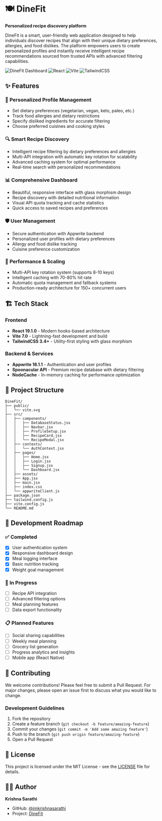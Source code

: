 # 🍽️ DineFit

**Personalized recipe discovery platform**

DineFit is a smart, user-friendly web application designed to help individuals discover recipes that align with their unique dietary preferences, allergies, and food dislikes. The platform empowers users to create personalized profiles and instantly receive intelligent recipe recommendations sourced from trusted APIs with advanced filtering capabilities.

![DineFit Dashboard](https://img.shields.io/badge/Status-Production%20Ready-green)
![React](https://img.shields.io/badge/React-19+-blue)
![Vite](https://img.shields.io/badge/Vite-7.0-purple)
![TailwindCSS](https://img.shields.io/badge/TailwindCSS-3.4+-teal)

## ✨ Features

### 🎯 **Personalized Profile Management**
- Set dietary preferences (vegetarian, vegan, keto, paleo, etc.)
- Track food allergies and dietary restrictions  
- Specify disliked ingredients for accurate filtering
- Choose preferred cuisines and cooking styles

### 🔍 **Smart Recipe Discovery**
- Intelligent recipe filtering by dietary preferences and allergies
- Multi-API integration with automatic key rotation for scalability
- Advanced caching system for optimal performance
- Real-time search with personalized recommendations

### 📊 **Comprehensive Dashboard**
- Beautiful, responsive interface with glass morphism design
- Recipe discovery with detailed nutritional information
- Visual API quota tracking and cache statistics
- Quick access to saved recipes and preferences

### 🛡️ **User Management**
- Secure authentication with Appwrite backend
- Personalized user profiles with dietary preferences
- Allergy and food dislike tracking
- Cuisine preference customization

### 🚀 **Performance & Scaling**
- Multi-API key rotation system (supports 8-10 keys)
- Intelligent caching with 70-80% hit rate
- Automatic quota management and fallback systems
- Production-ready architecture for 150+ concurrent users

## 🏗️ Tech Stack

### **Frontend**
- **React 19.1.0** - Modern hooks-based architecture
- **Vite 7.0** - Lightning-fast development and build
- **TailwindCSS 3.4+** - Utility-first styling with glass morphism

### **Backend & Services**
- **Appwrite 18.1.1** - Authentication and user profiles
- **Spoonacular API** - Premium recipe database with dietary filtering
- **NodeCache** - In-memory caching for performance optimization

## 🔧 Project Structure

```
DineFit/
├── public/
│   └── vite.svg
├── src/
│   ├── components/
│   │   ├── DatabaseStatus.jsx
│   │   ├── Navbar.jsx
│   │   ├── ProfileSetup.jsx
│   │   ├── RecipeCard.jsx
│   │   └── RecipeModal.jsx
│   ├── contexts/
│   │   └── AuthContext.jsx
│   ├── pages/
│   │   ├── Home.jsx
│   │   ├── Login.jsx
│   │   ├── Signup.jsx
│   │   └── Dashboard.jsx
│   ├── assets/
│   ├── App.jsx
│   ├── main.jsx
│   ├── index.css
│   └── appwriteClient.js
├── package.json
├── tailwind.config.js
├── vite.config.js
└── README.md
```

## 🔄 Development Roadmap

### ✅ **Completed**
- [x] User authentication system
- [x] Responsive dashboard design
- [x] Meal logging interface
- [x] Basic nutrition tracking
- [x] Weight goal management

### 🚧 **In Progress**
- [ ] Recipe API integration
- [ ] Advanced filtering options
- [ ] Meal planning features
- [ ] Data export functionality

### 📋 **Planned Features**
- [ ] Social sharing capabilities
- [ ] Weekly meal planning
- [ ] Grocery list generation
- [ ] Progress analytics and insights
- [ ] Mobile app (React Native)

## 🤝 Contributing

We welcome contributions! Please feel free to submit a Pull Request. For major changes, please open an issue first to discuss what you would like to change.

### Development Guidelines
1. Fork the repository
2. Create a feature branch (`git checkout -b feature/amazing-feature`)
3. Commit your changes (`git commit -m 'Add some amazing feature'`)
4. Push to the branch (`git push origin feature/amazing-feature`)
5. Open a Pull Request

## 📄 License

This project is licensed under the MIT License - see the [LICENSE](LICENSE) file for details.

## 👨‍💻 Author

**Krishna Sarathi**
- GitHub: [@imkrishnasarathi](https://github.com/imkrishnasarathi)
- Project: [DineFit](https://github.com/imkrishnasarathi/DineFit)

